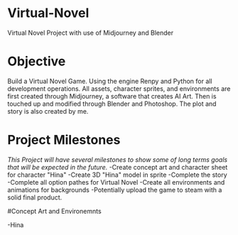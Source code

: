# Virtual-Novel
Virtual Novel Project with use of Midjourney and Blender

# Objective

Build a Virtual Novel Game. Using the engine Renpy and Python for all development operations. All assets, character sprites, and environments are first created through Midjourney, a software that creates AI Art. Then is touched up and modified through Blender and Photoshop. The plot and story is also created by me. 

# Project Milestones

*This Project will have several milestones to show some of long terms goals that will be expected in the future.*
-Create concept art and character sheet for character "Hina"
-Create 3D "Hina" model in sprite
-Complete the story
-Complete all option pathes for Virtual Novel
-Create all environments and animations for backgrounds
-Potentially upload the game to steam with a solid final product.

#Concept Art and Environemnts

-Hina


